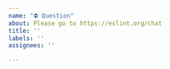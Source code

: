 ```yaml
---
name: "⛔ Question"
about: Please go to https://eslint.org/chat
title: ''
labels: ''
assignees: ''

---
```


<!--
    ESLint adheres to the Open JS Foundation Code of Conduct:
    https://eslint.org/conduct

    Please do not use GitHub for asking questions. Instead,
    please visit our chatroom:

        https://eslint.org/chat

    Or our mailing list:

        https://groups.google.com/group/eslint

    Thanks in advance for helping us keep the issue tracker
    clean!
-->
